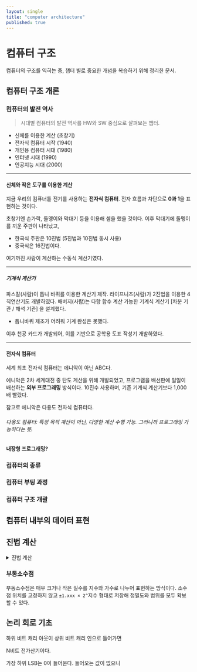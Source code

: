 ```yaml
---
layout: single
title: "computer architecture"
published: true
---
```


# 컴퓨터 구조

컴퓨터의 구조를 익히는 중, 챕터 별로 중요한 개념을 복습하기 위해 정리한 문서.

## 컴퓨터 구조 개론
### 컴퓨터의 발전 역사

> 시대별 컴퓨터의 발전 역사를 HW와 SW 중심으로 살펴보는 챕터.
* 신체를 이용한 계산  (초창기)
* 전자식 컴퓨터 시작  (1940)
* 개인용 컴퓨터 시대  (1980)
* 인터넷 시대         (1990)
* 인공지능 시대       (2000)

---

#### 신체와 작은 도구를 이용한 계산

지금 우리의 컴퓨너틑 전기를 사용하는 **전자식 컴퓨터**.
전자 흐름과 차단으로 **0과 1**을 표현하는 것이다.

초창기엔 손가락, 돌멩이와 막대기 등을 이용해 셈을 했을 것이다.
이후 막대기에 돌멩이를 끼운 주판이 나타났고,
* 한국식 주판은 10진법 (5진법과 10진법 동시 사용)
* 중국식은 16진법이다.

여기까진 사람이 계산하는 수동식 계산기였다.

---

##### 기계식 계산기

파스칼(사람)이 톱니 바퀴를 이용한 계산기 제작.
라이프니츠(사람)가 2진법을 이용한 4칙연산기도 개발하였다.
배버지(사람)는 다항 함수 계산 가능한 기계식 계산기 [차분 기관 / 해석 기관] 을 설계했다.
* 톱니바퀴 제조가 어려워 기계 완성은 못했다.

이후 천공 카드가 개발되어, 이를 기반으로 공학용 도표 작성기 개발하였다.

---

#### 전자식 컴퓨터

세계 최초 전자식 컴퓨터는 에니악이 아닌 ABC다.

에니악은 2차 세계대전 중 탄도 계산을 위해 개발되었고, 프로그램을 배선판에 일일이 배선하는 **외부 프로그래밍** 방식이다.
10진수 사용하며, 기존 기계식 계산기보다 1,000배 빨랐다.

참고로 에니악은 다용도 전자식 컴퓨터다.
###### 다용도 컴퓨터: 특정 목적 계산이 아닌, 다양한 계산 수행 가능. 그러니까 프로그래밍 가능하다는 뜻.

#### 내장형 프로그래밍?

### 컴퓨터의 종류
### 컴퓨터 부팅 과정
### 컴퓨터 구조 개괄

## 컴퓨터 내부의 데이터 표현
<!--
### 숫자 표현을 위한 진법(numeral system)의 원리 이해
### 컴퓨터 내부에서 사용하는 2진법과 8, 10, 16진법
### 각 진법 간의 변환 방법
### 정수와 실수의 표현 방법.
### 문자의 표현 방법
-->

## 진법 계산

<details>
<summary>진법 계산</summary>
<div>
<hr />

# 41.2 (10)
________________________________________________________________________

## [2진수 변환]
101001.0011

### [풀이]

### 정수
101001

### 실수
0011 (반복)


________________________________________________________________________

# 1001.1100 (2)
________________________________________________________________________

## [8진수 변환]
11.6

### [풀이]

### 정수
1001
1 001
001 001
11

### 실수
1100
110 0
6




## [16진수 변환]
9.C

### [풀이]

### 정수
1001
9

### 실수
1100
8+4 = C



________________________________________________________________________

# 1011.0110 (2)​
________________________________________________________________________

## [10진수 변환]


### [풀이]
11.375

### 정수
1011

1 -> 2의 3승 => 8 +
0 -> 2의 2승 => 0 + (0이므로 False)
1 -> 2의 1승 => 2 +
1 -> 2의 0승 => 1

==> 11

### 실수
0110

0 * 2의 -1승 = 0
1 * 2의 -2승 = 0.25 (1 / 4)
1 * 2의 -3승 = 0.125 (1 / 8)
0 * 2의 -4승 = 0

==> 0.375




## [8진수 변환]


### [풀이]

### 정수
1011

### 실수
0110





## [16진수 변환]


### [풀이]

### 정수
1011

### 실수
0110



________________________________________________________________________

# 7F(16)
________________________________________________________________________

## [8진수 변환]
177

### [풀이]

### 정수
7F
0111 1111 (2진수)

01 111 111
001 111 111
1 7 7


## [10진수 변환]
177

### [풀이]

### 정수
0111 1111

0 + 64 + 32 + 16 + 8 + 4 + 2 + 1 ==> 127



</div>
</details>






### 부동소수점

부동소수점은 매우 크거나 작은 실수를 지수와 가수로 나누어 표현하는 방식이다.
소수점 위치를 고정하지 않고 ```±1.xxx × 2^```지수 형태로 저장해 정밀도와 범위를 모두 확보할 수 있다.

## 논리 회로 기초

하위 비트 캐리 아웃이
상위 비트 캐리 인으로 들어가면

N비트 전가산기이다.

가장 하위 LSB는 0이 들어온다. 들어오는 값이 없으니


